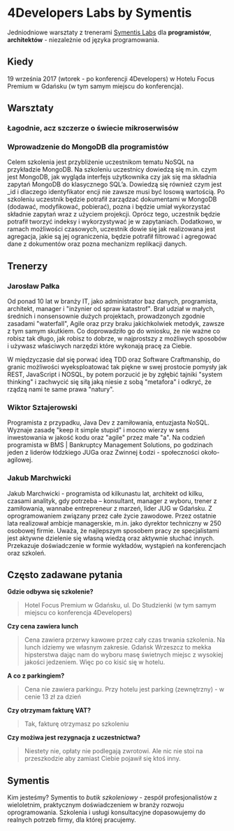 # 4Developers Labs by Symentis

Jedniodniowe warsztaty z trenerami [Symentis Labs](http://symentis.pl/) dla **programistów**, **architektów** - niezależnie od języka programowania.  

## Kiedy

19 września 2017 (wtorek - po konferencji 4Developers) w Hotelu Focus Premium w Gdańsku (w tym samym miejscu do konferencja). 

## Warsztaty

### Łagodnie, acz szczerze o świecie mikroserwisów

<!-- TODO: opis --> 
<!-- TODO: dodać 5-7 punktów co będzie podczas tego szkolenia --> 

### Wprowadzenie do MongoDB dla programistów

Celem szkolenia jest przybliżenie uczestnikom tematu NoSQL na przykładzie MongoDB. 
Na szkoleniu uczestnicy dowiedzą się m.in. czym jest MongoDB, jak wygląda interfejs użytkownika czy 
jak się ma składnia zapytań MongoDB do klasycznego SQL’a. Dowiedzą się również czym jest \_id i dlaczego 
identyfikator encji nie zawsze musi być losową wartością. Po szkoleniu uczestnik będzie potrafił 
zarządzać dokumentami w MongoDB (dodawać, modyfikować, pobierać), pozna i będzie umiał wykorzystać 
składnie zapytań wraz z użyciem projekcji. Oprócz tego, uczestnik będzie potrafił tworzyć indeksy 
i wykorzystywać je w zapytaniach. Dodatkowo, w ramach możliwości czasowych, uczestnik dowie się 
jak realizowana jest agregacja, jakie są jej ograniczenia, będzie potrafił filtrować i agregować 
dane z dokumentów oraz pozna mechanizm replikacji danych.

<!-- TODO: dodać 5-7 punktów co będzie podczas tego szkolenia --> 

## Trenerzy

### Jarosław Pałka

Od ponad 10 lat w branży IT, jako administrator baz danych, programista, architekt, manager 
i "inżynier od spraw katastrof". Brał udział w małych, średnich i nonsensownie dużych projektach, 
prowadzonych zgodnie zasadami "waterfall", Agile oraz przy braku jakichkolwiek metodyk, zawsze z tym samym skutkiem. 
Co doprowadziło go do wniosku, że nie ważne co robisz tak długo, jak robisz to dobrze, w najprostszy z możliwych sposobów 
i używasz właściwych narzędzi które wykonają pracę za Ciebie. 

W międzyczasie dał się porwać ideą TDD oraz Software Craftmanship, do granic możliwości wyeksploatować tak piękne w swej 
prostocie pomysły jak REST, JavaScript i NOSQL, by potem porzucić je by zgłębić tajniki "system thinking" i 
zachwycić się siłą jaką niesie z sobą "metafora" i odkryć, że rządzą nami te same prawa "natury".  

### Wiktor Sztajerowski

Programista z przypadku, Java Dev z zamiłowania, entuzjasta NoSQL. Wyznaje zasadę "keep it simple stupid" i 
mocno wierzy w sens inwestowania w jakość kodu oraz "agile" przez małe "a". 
Na codzień programista w BMS | Bankruptcy Management Solutions, 
po godzinach jeden z liderów łódzkiego JUGa oraz Zwinnej Łodzi - społeczności około-agilowej. 

### Jakub Marchwicki

Jakub Marchwicki - programista od kilkunastu lat, architekt od kilku, czasami analityk, gdy potrzeba – 
konsultant, manager z wyboru, trener z zamiłowania, wannabe entrepreneur z marzeń, lider JUG w Gdańsku. 
Z oprogramowaniem związany przez całe życie zawodowe. Przez ostatnie lata realizował ambicje managerskie, 
m.in. jako dyrektor techniczny w 250 osobowej firmie. Uważa, że najlepszym sposobem pracy ze specjalistami 
jest aktywne dzielenie się własną wiedzą oraz aktywnie słuchać innych. Przekazuje doświadczenie w formie 
wykładów, wystąpień na konferencjach oraz szkoleń.

## Często zadawane pytania

**Gdzie odbywa się szkolenie?**

> Hotel Focus Premium w Gdańsku, ul. Do Studzienki (w tym samym miejscu co konferencja 4Developers)

<!-- TODO: mapka --> 

**Czy cena zawiera lunch**

> Cena zawiera przerwy kawowe przez cały czas trwania szkolenia. Na lunch idziemy we własnym zakresie. 
> Gdańsk Wrzeszcz to mekka hipsterstwa dając nam do wyboru masę świetnych miejsc z wysokiej jakości jedzeniem.
> Więc po co kisić się w hotelu. 

**A co z parkingiem?**

> Cena nie zawiera parkingu. Przy hotelu jest parking (zewnętrzny) - w cenie 13 zł za dzień

**Czy otrzymam fakturę VAT?**

> Tak, fakturę otrzymasz po szkoleniu

**Czy możiwa jest rezygnacja z uczestnictwa?**

> Niestety nie, opłaty nie podlegają zwrotowi. Ale nic nie stoi na przeszkodzie aby zamiast Ciebie pojawił się ktoś inny.

## Symentis

Kim jesteśmy? Symentis to _butik szkoleniowy_ - zespół profesjonalistów z wieloletnim, praktycznym doświadczeniem w branży rozwoju oprogramowania. Szkolenia i usługi konsultacyjne dopasowujemy do realnych potrzeb firmy, dla której pracujemy.
